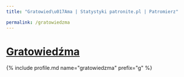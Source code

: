 ```yaml
---
title: "Gratowied\u017Ama | Statystyki patronite.pl | Patromierz"

permalink: /gratowiedzma
---
```


# [Gratowiedźma](https://patronite.pl/gratowiedzma)

{% include profile.md name="gratowiedzma" prefix="g" %}
